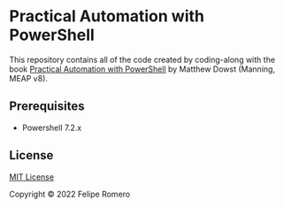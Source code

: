 # Practical Automation with PowerShell

This repository contains all of the code created by coding-along with the book [Practical Automation with PowerShell][L1] by Matthew Dowst (Manning, MEAP v8).

## Prerequisites

- Powershell 7.2.x

## License

[MIT License](./LICENSE)

Copyright &copy; 2022 Felipe Romero

[L1]: <https://www.manning.com/books/practical-automation-with-powershell>
